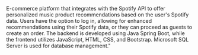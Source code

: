 E-commerce platform that integrates with the Spotify API to offer personalized music product recommendations based on the user's Spotify data. Users have the option to log in, allowing for enhanced recommendations using their Spotify data, or they can proceed as guests to create an order. The backend is developed using Java Spring Boot, while the frontend utilizes JavaScript, HTML, CSS, and Bootstrap. Microsoft SQL Server is used for database management."
